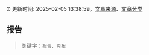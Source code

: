 :alarm_clock: 更新时间: 2025-02-05 13:38:59。[文章来源](/README.md)、[文章分类](/TAGS.md)

## 报告


> 关键字：`报告`、`月报`



